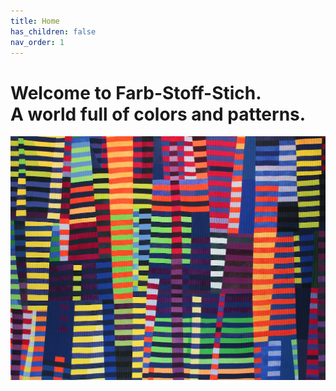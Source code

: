 ```yaml
---
title: Home
has_children: false
nav_order: 1
---
```


# Welcome to Farb-Stoff-Stich.<br>A world full of colors and patterns.

![](images/luminoso1.jpg)
